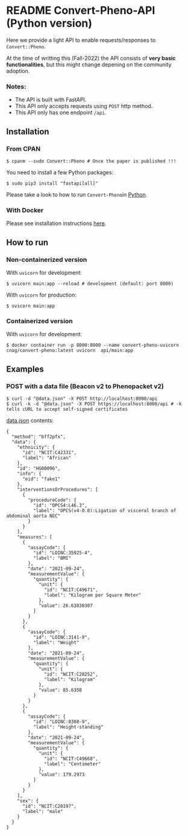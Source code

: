 # README Convert-Pheno-API (Python version)

Here we provide a light API to enable requests/responses to `Convert::Pheno`. 

At the time of writting this (Fall-2022) the API consists of **very basic functionalities**, but this might change depening on the community adoption.

### Notes:

* The API is built with FastAPI.
* This API only accepts requests using `POST` http method.
* This API only has one endpoint `/api`.
    
## Installation 

### From CPAN 

    $ cpanm --sudo Convert::Pheno # Once the paper is published !!!

You need to install a few Python packages:

    $ sudo pip3 install "fastapi[all]"

Please take a look to how to run `Convert-Pheno`in [Python](https://convert-pheno.readthedocs.io/en/latest/use-as-a-perl-module/#inside-python).

### With Docker

Please see installation instructions [here](https://github.com/mrueda/convert-pheno#containerized).

## How to run

### Non-containerized version

With `uvicorn` for development:

    $ uvicorn main:app --reload # development (default: port 8000)

With `uvicorn` for production:

    $ uvicorn main:app 

### Containerized version

With `uvicorn` for development:

    $ docker container run -p 8000:8000 --name convert-pheno-uvicorn cnag/convert-pheno:latest uvicorn  api/main:app

## Examples

### POST with a data file (Beacon v2 to Phenopacket v2)

    $ curl -d "@data.json" -X POST http://localhost:8000/api
    $ curl -k -d "@data.json" -X POST https://localhost:8000/api # -k tells cURL to accept self-signed certificates

[data.json](data.json) contents:
```
{
  "method": "bff2pfx",
  "data": {
    "ethnicity": {
      "id": "NCIT:C42331",
      "label": "African"
    },
    "id": "HG00096",
    "info": {
      "eid": "fake1"
    },
    "interventionsOrProcedures": [
      {
        "procedureCode": {
          "id": "OPCS4:L46.3",
          "label": "OPCS(v4-0.0):Ligation of visceral branch of abdominal aorta NEC"
        }
      }
    ],
    "measures": [
      {
        "assayCode": {
          "id": "LOINC:35925-4",
          "label": "BMI"
        },
        "date": "2021-09-24",
        "measurementValue": {
          "quantity": {
            "unit": {
              "id": "NCIT:C49671",
              "label": "Kilogram per Square Meter"
            },
            "value": 26.63838307
          }
        }
      },
      {
        "assayCode": {
          "id": "LOINC:3141-9",
          "label": "Weight"
        },
        "date": "2021-09-24",
        "measurementValue": {
          "quantity": {
            "unit": {
              "id": "NCIT:C28252",
              "label": "Kilogram"
            },
            "value": 85.6358
          }
        }
      },
      {
        "assayCode": {
          "id": "LOINC:8308-9",
          "label": "Height-standing"
        },
        "date": "2021-09-24",
        "measurementValue": {
          "quantity": {
            "unit": {
              "id": "NCIT:C49668",
              "label": "Centimeter"
            },
            "value": 179.2973
          }
        }
      }
    ],
    "sex": {
      "id": "NCIT:C20197",
      "label": "male"
    }
  }
}
```
